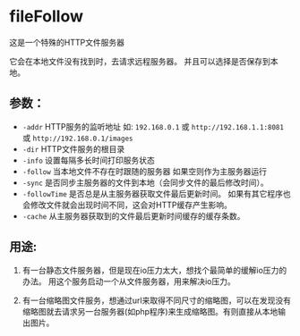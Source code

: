 fileFollow
======

这是一个特殊的HTTP文件服务器

它会在本地文件没有找到时，去请求远程服务器。 并且可以选择是否保存到本地。

参数：
---------

*	`-addr`       HTTP服务的监听地址
	如: `192.168.0.1` 或 `http://192.168.1.1:8081` 或 `http://192.168.0.1/images`
*	`-dir`        HTTP文件服务的根目录
*	`-info`       设置每隔多长时间打印服务状态
*	`-follow`     当本地文件不存在时跟随的服务器
	如果空则作为主服务器运行
*	`-sync`       是否同步主服务器的文件到本地（会同步文件的最后修改时间）。
*	`-followTime` 是否总是从主服务器获取文件最后更新时间。
	如果有其它程序也会修改文件就会出现时间不同，这会对HTTP缓存产生影响。
*	`-cache`      从主服务器获取到的文件最后更新时间缓存的缓存条数。


用途:
------------

1. 有一台静态文件服务器，但是现在io压力太大，想找个最简单的缓解io压力的办法。 用这个服务启动一个从文件服务器，用来解决io压力。

2. 有一台缩略图文件服务，想通过url来取得不同尺寸的缩略图，可以在发现没有缩略图就去请求另一台服务器(如php程序)来生成缩略图。有则直接从本地输出图片。
